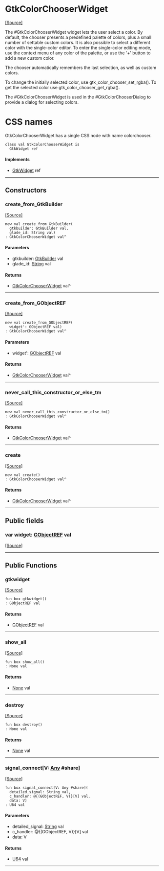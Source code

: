 # GtkColorChooserWidget
<span class="source-link">[[Source]](src/gtk3/GtkColorChooserWidget.md#L6)</span>

The #GtkColorChooserWidget widget lets the user select a
color. By default, the chooser presents a predefined palette
of colors, plus a small number of settable custom colors.
It is also possible to select a different color with the
single-color editor. To enter the single-color editing mode,
use the context menu of any color of the palette, or use the
'+' button to add a new custom color.

The chooser automatically remembers the last selection, as well
as custom colors.

To change the initially selected color, use gtk_color_chooser_set_rgba().
To get the selected color use gtk_color_chooser_get_rgba().

The #GtkColorChooserWidget is used in the #GtkColorChooserDialog
to provide a dialog for selecting colors.

# CSS names

GtkColorChooserWidget has a single CSS node with name colorchooser.


```pony
class val GtkColorChooserWidget is
  GtkWidget ref
```

#### Implements

* [GtkWidget](gtk3-GtkWidget.md) ref

---

## Constructors

### create_from_GtkBuilder
<span class="source-link">[[Source]](src/gtk3/GtkColorChooserWidget.md#L33)</span>


```pony
new val create_from_GtkBuilder(
  gtkbuilder: GtkBuilder val,
  glade_id: String val)
: GtkColorChooserWidget val^
```
#### Parameters

*   gtkbuilder: [GtkBuilder](gtk3-GtkBuilder.md) val
*   glade_id: [String](builtin-String.md) val

#### Returns

* [GtkColorChooserWidget](gtk3-GtkColorChooserWidget.md) val^

---

### create_from_GObjectREF
<span class="source-link">[[Source]](src/gtk3/GtkColorChooserWidget.md#L36)</span>


```pony
new val create_from_GObjectREF(
  widget': GObjectREF val)
: GtkColorChooserWidget val^
```
#### Parameters

*   widget': [GObjectREF](minimal-browser-..-gobject-GObjectREF.md) val

#### Returns

* [GtkColorChooserWidget](gtk3-GtkColorChooserWidget.md) val^

---

### never_call_this_constructor_or_else_tm
<span class="source-link">[[Source]](src/gtk3/GtkColorChooserWidget.md#L39)</span>


```pony
new val never_call_this_constructor_or_else_tm()
: GtkColorChooserWidget val^
```

#### Returns

* [GtkColorChooserWidget](gtk3-GtkColorChooserWidget.md) val^

---

### create
<span class="source-link">[[Source]](src/gtk3/GtkColorChooserWidget.md#L43)</span>


```pony
new val create()
: GtkColorChooserWidget val^
```

#### Returns

* [GtkColorChooserWidget](gtk3-GtkColorChooserWidget.md) val^

---

## Public fields

### var widget: [GObjectREF](minimal-browser-..-gobject-GObjectREF.md) val
<span class="source-link">[[Source]](src/gtk3/GtkColorChooserWidget.md#L29)</span>



---

## Public Functions

### gtkwidget
<span class="source-link">[[Source]](src/gtk3/GtkColorChooserWidget.md#L31)</span>


```pony
fun box gtkwidget()
: GObjectREF val
```

#### Returns

* [GObjectREF](minimal-browser-..-gobject-GObjectREF.md) val

---

### show_all
<span class="source-link">[[Source]](src/gtk3/GtkWidget.md#L4)</span>


```pony
fun box show_all()
: None val
```

#### Returns

* [None](builtin-None.md) val

---

### destroy
<span class="source-link">[[Source]](src/gtk3/GtkWidget.md#L7)</span>


```pony
fun box destroy()
: None val
```

#### Returns

* [None](builtin-None.md) val

---

### signal_connect\[V: [Any](builtin-Any.md) #share\]
<span class="source-link">[[Source]](src/gtk3/GtkWidget.md#L10)</span>


```pony
fun box signal_connect[V: Any #share](
  detailed_signal: String val,
  c_handler: @{(GObjectREF, V)}[V] val,
  data: V)
: U64 val
```
#### Parameters

*   detailed_signal: [String](builtin-String.md) val
*   c_handler: @{(GObjectREF, V)}[V] val
*   data: V

#### Returns

* [U64](builtin-U64.md) val

---

